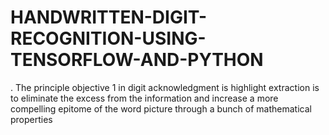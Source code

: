 # HANDWRITTEN-DIGIT-RECOGNITION-USING-TENSORFLOW-AND-PYTHON
. The principle objective                                                                          1   in digit acknowledgment is highlight extraction is to eliminate the excess from the  information and increase a more compelling epitome of the word picture through a bunch of mathematical properties
